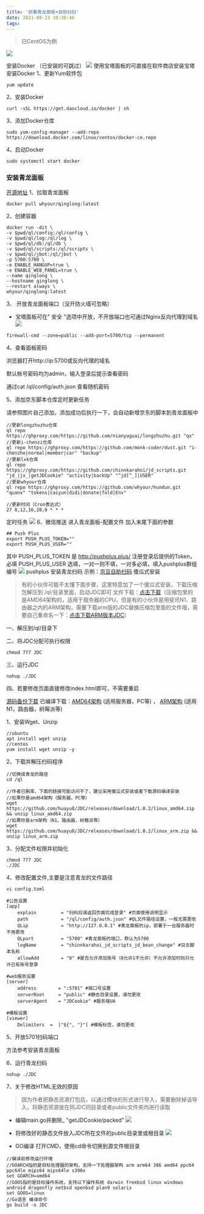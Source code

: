 ```yaml
---
title: '部署青龙面板+自助扫码'
date: 2021-08-23 10:30:46
tags:
---
```


> 已CentOS为例

![](https://img11.360buyimg.com/ddimg/jfs/t1/131309/25/16329/16113/60b1f56bE4ee68cb9/edcfd8af572e05ff.png)

安装Docker
（已安装的可跳过）
![](https://img10.360buyimg.com/ddimg/jfs/t1/184054/36/6408/21177/60b1f666E0286e3f0/c332be19e7ccbbb1.png)
使用宝塔面板的可直接在软件商店安装宝塔安装Docker
1、更新Yum软件包

```shell
yum update
```
2、安装Docker
```shell
curl -sSL https://get.daocloud.io/docker | sh
```
3、添加Docker仓库

```shell
sudo yum-config-manager --add-repo https://download.docker.com/linux/centos/docker-ce.repo  
```
4、启动Docker
```shell
sudo systemctl start docker
```
### 安装青龙面板
[开源地址](https://github.com/whyour/qinglong)
1、拉取青龙面板
```shell
docker pull whyour/qinglong:latest
```
2、创建容器
```shell
docker run -dit \
-v $pwd/ql/config:/ql/config \
-v $pwd/ql/log:/ql/log \
-v $pwd/ql/db:/ql/db \
-v $pwd/ql/scripts:/ql/scripts \
-v $pwd/ql/jbot:/ql/jbot \
-p 5700:5700 \
-e ENABLE_HANGUP=true \
-e ENABLE_WEB_PANEL=true \
--name qinglong \
--hostname qinglong \
--restart always \
whyour/qinglong:latest
```
3、 开放青龙面板端口（没开防火墙可忽略）

- 宝塔面板可在" 安全 "选项中开放，不开放端口也可通过Nginx反向代理到域名
![](https://img14.360buyimg.com/ddimg/jfs/t1/171752/7/12189/23076/60b1fa8cE6e1062de/8da3ca70cb66246e.png)
```shell
firewall-cmd --zone=public --add-port=5700/tcp --permanent
```
4、查看面板密码

浏览器打开http://ip:5700或反向代理的域名

默认帐号密码均为admin，输入登录后提示查看密码

通过cat /ql/config/auth.json 查看随机密码

5、添加京东脚本仓库定时更新任务

请参照图片自己添加，添加成功后执行一下，会自动新增京东的脚本到青龙面板中
```shell
//更新longzhuzhu仓库
ql repo https://ghproxy.com/https://github.com/nianyuguai/longzhuzhu.git "qx"
//更新i-chenzi仓库
ql repo https://ghproxy.com/https://github.com/monk-coder/dust.git "i-chenzhe|normal|member|car" "backup"
//更新lxk仓库
ql repo https://ghproxy.com/https://github.com/chinnkarahoi/jd_scripts.git "jd_|jx_|getJDCookie" "activity|backUp" "^jd[^_]|USER"
//更新whyour仓库
ql repo https://ghproxy.com/https://github.com/whyour/hundun.git "quanx" "tokens|caiyun|didi|donate|fold|Env"
```
```
//更新时间（Cron表达式）
27 8,12,16,20,0 * * *
```
定时任务
![](https://img12.360buyimg.com/ddimg/jfs/t1/126176/4/18889/44763/60b1f74eEde7305b3/2688beb3c87172f5.png)
6、微信推送
进入青龙面板-配置文件 加入末尾下面的参数
```shell
## Push Plus
export PUSH_PLUS_TOKEN=""
export PUSH_PLUS_USER=""
```
其中 PUSH_PLUS_TOKEN 是 http://pushplus.plus/ 注册登录后提供的Token，必填
PUSH_PLUS_USER 选填，一对一则不填，一对多必填，填入pushplus群组编号
![](https://img14.360buyimg.com/ddimg/jfs/t1/192365/30/5426/94373/60b1fb79E78ab18bc/4f3d32ddad9232db.png)
pushplus
安装青龙扫码
示例：[京豆自助扫码](https://jd.mrjiang.top/#/)
傻瓜式安装

> 有的小伙伴可能不太懂下面步骤，这里特意加了一个傻瓜式安装，下载压缩包解压到 /ql/目录里面，启动JDC即可
文件下载：[点击下载](https://pan.mrjiang.top/s/K5esn)（压缩包里的是AMD64架构的，适用于服务器的CPU，但是有的小伙伴是用斐讯N1、路由器之内的ARM架构，需要下载arm版的JDC替换压缩包里面的文件哦，需要自己重命名一下：[点击下载ARM版本JDC](https://pan.mrjiang.top/s/o1Gtm)）  

一、解压到/ql/目录下

二、将JDC分配可执行权限
```shell
chmod 777 JDC
```
三、运行JDC
```shell
nohup ./JDC
```
四、若要修改页面直接修改index.html即可，不需要重启

[源码备份下载](https://pan.mrjiang.top/s/48Jf2)
已编译下载：[AMD64架构](https://pan.mrjiang.top/s/8joCQ) (适用服务器，PC等) ， [ARM架构](https://pan.mrjiang.top/s/o1Gtm) (适用N1，路由器，树莓派等)

1、安装Wget、Unzip
```shell
//ubuntu
apt install wget unzip
//centos
yum install wget unzip -y
```
2、下载并解压扫码程序
```shell
//切换成青龙的路径
cd /ql
```
```shell
//作者已删库，下面的链接可能访问不了，建议采用傻瓜式安装或者下载源码编译安装
//如果你是amd64架构（服务器，PC等）
wget https://github.com/huayu8/JDC/releases/download/1.0.2/linux_amd64.zip && unzip linux_amd64.zip
//如果你是arm架构（N1，路由器，树莓派等）
wget https://github.com/huayu8/JDC/releases/download/1.0.2/linux_arm.zip && unzip linux_arm.zip 
```
3、分配文件权限并初始化
```shell
chmod 777 JDC
./JDC
```
4、修改配置文件,主要是注意青龙的文件路径
```shell
vi config.toml
```
```shell
#公告设置
[app]
    explain         = "扫码后请返回页面完成登录" #页面使用说明显示
    path            = "/ql/config/auth.json" #QL文件路径设置，一般无需更改
    QLip            = "http://127.0.0.1" #青龙面板的ip，部署于一台服务器时不用更改
    QLport          = "5700" #青龙面板的端口，默认为5700
    logName         = "chinnkarahoi_jd_scripts_jd_bean_change" #日志脚本名称
    allowAdd        = "0" #是否允许添加账号（0允许1不允许）不允许添加时则只允许已有账号登录

#web服务设置
[server]
    address        = ":5701" #端口号设置
    serverRoot     = "public" #静态目录设置，请勿更改
    serverAgent    = "JDCookie" #服务端UA

#模板设置
[viewer]
    Delimiters  =  ["${", "}"] #模板标签，请勿更改
```
5、开放5701扫码端口

方法参考安装青龙面板

6、运行青龙扫码
```shell
nohup ./JDC
```
7、关于修改HTML无效的原因

> 因为作者把静态资源打包后，以通过模块的形式进行导入，需要删除掉该导入，将静态资源放在同JDC同目录或者public文件夹内进行读取
- 编辑main.go并删除_ "getJDCookie/packed"
![](http://mrjiang-images.oss-cn-chengdu.aliyuncs.com/2021/05/30/153c46ff501e5.PNG)

- 将修改好的静态文件放入JDC所在文件的public目录里或根目录
![](http://mrjiang-images.oss-cn-chengdu.aliyuncs.com/2021/05/30/4d37f6787b653.PNG)

- GO编译
打开CMD，使用cd命令切换到源文件根目录
```shell
//编译前修改运行环境
//GOARCH指的是目标处理器的架构，支持一下处理器架构 arm arm64 386 amd64 ppc64 ppc64le mips64 mips64le s390x
set GOARCH=amd64
//GOOS指的是目标操作系统，支持以下操作系统 darwin freebsd linux windows android dragonfly netbsd openbsd plan9 solaris
set GOOS=linux
//Go语言 编译命令
go build -o JDC
```